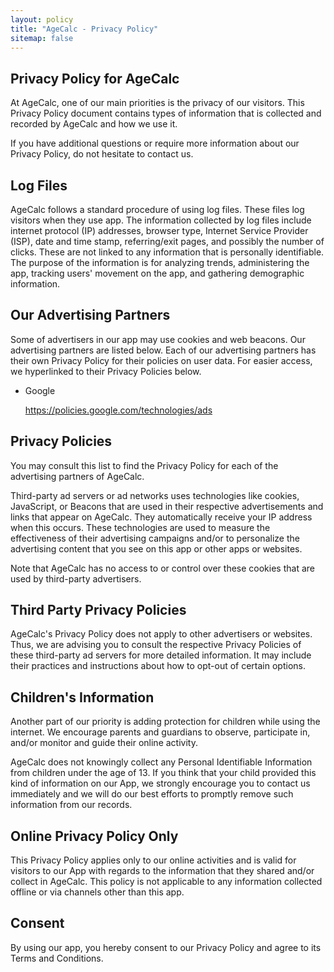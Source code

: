 ```yaml
---
layout: policy
title: "AgeCalc - Privacy Policy"
sitemap: false
---
```


<div>
  <h2>Privacy Policy for AgeCalc</h2>

<p>At AgeCalc, one of our main priorities is the privacy of our visitors. This Privacy Policy document contains types of information that is collected and recorded by AgeCalc and how we use it.</p>

<p>If you have additional questions or require more information about our Privacy Policy, do not hesitate to contact us.</p>

<h2>Log Files</h2>

<p>AgeCalc follows a standard procedure of using log files. These files log visitors when they use app. The information collected by log files include internet protocol (IP) addresses, browser type, Internet Service Provider (ISP), date and time stamp, referring/exit pages, and possibly the number of clicks. These are not linked to any information that is personally identifiable. The purpose of the information is for analyzing trends, administering the app, tracking users' movement on the app, and gathering demographic information.</p>

<h2>Our Advertising Partners</h2>

<p>Some of advertisers in our app may use cookies and web beacons. Our advertising partners are listed below. Each of our advertising partners has their own Privacy Policy for their policies on user data. For easier access, we hyperlinked to their Privacy Policies below.</p>

<ul>
    <li>
        <p>Google</p>
        <p><a href="https://policies.google.com/technologies/ads">https://policies.google.com/technologies/ads</a></p>
    </li>
</ul>

<h2>Privacy Policies</h2>

<P>You may consult this list to find the Privacy Policy for each of the advertising partners of AgeCalc.</p>

<p>Third-party ad servers or ad networks uses technologies like cookies, JavaScript, or Beacons that are used in their respective advertisements and links that appear on AgeCalc. They automatically receive your IP address when this occurs. These technologies are used to measure the effectiveness of their advertising campaigns and/or to personalize the advertising content that you see on this app or other apps or websites.</p>

<p>Note that AgeCalc has no access to or control over these cookies that are used by third-party advertisers.</p>

<h2>Third Party Privacy Policies</h2>

<p>AgeCalc's Privacy Policy does not apply to other advertisers or websites. Thus, we are advising you to consult the respective Privacy Policies of these third-party ad servers for more detailed information. It may include their practices and instructions about how to opt-out of certain options.</p>

<h2>Children's Information</h2>

<p>Another part of our priority is adding protection for children while using the internet. We encourage parents and guardians to observe, participate in, and/or monitor and guide their online activity.</p>

<p>AgeCalc does not knowingly collect any Personal Identifiable Information from children under the age of 13. If you think that your child provided this kind of information on our App, we strongly encourage you to contact us immediately and we will do our best efforts to promptly remove such information from our records.</p>

<h2>Online Privacy Policy Only</h2>

<p>This Privacy Policy applies only to our online activities and is valid for visitors to our App with regards to the information that they shared and/or collect in AgeCalc. This policy is not applicable to any information collected offline or via channels other than this app.</p>

<h2>Consent</h2>

<p>By using our app, you hereby consent to our Privacy Policy and agree to its Terms and Conditions.</p>
</div>

